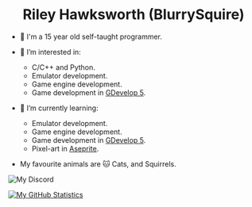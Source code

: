 <h1 align=center>Riley Hawksworth (BlurrySquire)</h1>

- :wave: I'm a 15 year old self-taught programmer.

- :eyes: I’m interested in:
  - C/C++ and Python.
  - Emulator development.
  - Game engine development.
  - Game development in [GDevelop 5](https://gdevelop.io/).

- 🌱 I’m currently learning:
  - Emulator development.
  - Game engine development.
  - Game development in [GDevelop 5](https://gdevelop.io/).
  - Pixel-art in [Aseprite](https://www.aseprite.org/).

- My favourite animals are 🐱 Cats, and Squirrels.

![My Discord](https://dcbadge.vercel.app/api/shield/836990182796296262?theme=clean-inverted)

[![My GitHub Statistics](https://github-readme-stats.vercel.app/api?username=blurrysquire&show=prs_merged&show_icons=true&theme=merko)](https://github.com/anuraghazra/github-readme-stats)

<!---
BlurrySquire/BlurrySquire is a ✨ special ✨ repository because its `README.md` (this file) appears on your GitHub profile.
You can click the Preview link to take a look at your changes.
--->
